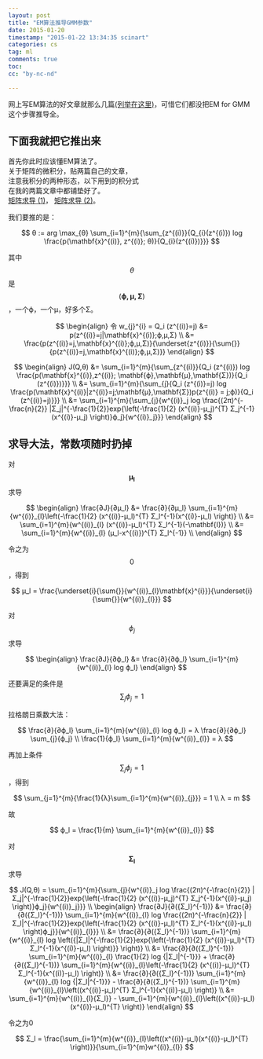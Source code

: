 ```yaml
---
layout: post
title: "EM算法推导GMM参数"
date: 2015-01-20
timestamp: "2015-01-22 13:34:35 scinart"
categories: cs
tag: ml
comments: true
toc:
cc: "by-nc-nd"

---
```


网上写EM算法的好文章就那么几篇[(列举在这里)](/cs/2015/01/20/ML-EM-note-2/)，可惜它们都没把EM for GMM这个步骤推导全。

## 下面我就把它推出来

首先你此时应该懂EM算法了。  
关于矩阵的微积分，贴两篇自己的文章，  
注意我积分的两种形态，以下用到的积分式  
在我的两篇文章中都铺垫好了。  
[矩阵求导 (1)](/math/2015/01/20/Matrix-note-2)，
[矩阵求导 (2)](/math/2015/01/20/Matrix-note-3)。


我们要推的是：

$$
θ := arg \max_{θ} \sum_{i=1}^{m}{\sum_{z^{(i)}}{Q_{i}(z^{(i)}) log \frac{p(\mathbf{x}^{(i)}, z^{(i)}; θ)}{Q_{i}(z^{(i)})}}}
$$

其中$$θ$$是$$(\mathbf{ϕ,μ,Σ})$$，一个ϕ，一个μ，好多个Σ。

$$
\begin{align}
令 w_{j}^{i} = Q_i (z^{(i)}=j)
&= p(z^{(i)}=j|\mathbf{x}^{(i)};ϕ,μ,Σ) \\
&= \frac{p(z^{(i)}=j,\mathbf{x}^{(i)};ϕ,μ,Σ)}{\underset{z^{(i)}}{\sum{}}{p(z^{(i)}=j,\mathbf{x}^{(i)};ϕ,μ,Σ)}}
\end{align}
$$

$$
\begin{align}
J(Q,θ)
&= \sum_{i=1}^{m}{\sum_{z^{(i)}}{Q_i (z^{(i)}) log \frac{p(\mathbf{x}^{(i)},z^{(i)}; \mathbf{ϕ},\mathbf{μ},\mathbf{Σ})}{Q_i (z^{(i)})}}} \\
&= \sum_{i=1}^{m}{\sum_{j}{Q_i (z^{(i)}=j) log \frac{p(\mathbf{x}^{(i)}|z^{(i)}=j;\mathbf{μ},\mathbf{Σ})p(z^{(i)} = j;ϕ)}{Q_i (z^{(i)}=j)}}} \\
&= \sum_{i=1}^{m}{\sum_{j}{w^{(i)}_j log \frac{(2π)^{-\frac{n}{2}} |Σ_j|^{-\frac{1}{2}}exp{\left(-\frac{1}{2} (x^{(i)}-μ_j)^{T} Σ_j^{-1}(x^{(i)}-μ_j) \right)}ϕ_j}{w^{(i)}_j}}}
\end{align}
$$

## 求导大法，常数项随时扔掉

对$$\mathbf{μ_l}$$求导

$$
\begin{align}
\frac{∂J}{∂μ_l}
&= \frac{∂}{∂μ_l} \sum_{i=1}^{m}{w^{(i)}_{l}\left(-\frac{1}{2} (x^{(i)}-μ_l)^{T} Σ_l^{-1}(x^{(i)}-μ_l) \right)} \\
&= \sum_{i=1}^{m}{w^{(i)}_{l} (x^{(i)}-μ_l)^{T} Σ_l^{-1}(-\mathbf{I})} \\
&= \sum_{i=1}^{m}{w^{(i)}_{l} (μ_l-x^{(i)})^{T} Σ_l^{-1}} \\
\end{align}
$$

令之为$$0$$，得到

$$
μ_l = \frac{\underset{i}{\sum{}}{w^{(i)}_{l}\mathbf{x}^{i}}}{\underset{i}{\sum{}}{w^{(i)}_{l}}}
$$

对 $$ϕ_j$$ 求导

$$
\begin{align}
\frac{∂J}{∂ϕ_l}
&= \frac{∂}{∂ϕ_l} \sum_{i=1}^{m}{w^{(i)}_{l} log ϕ_l}
\end{align}
$$

还要满足的条件是$$\sum_{j}{ϕ_j}=1$$

拉格朗日乘数大法：

$$
\frac{∂}{∂ϕ_l} \sum_{i=1}^{m}{w^{(i)}_{l} log ϕ_l} = λ \frac{∂}{∂ϕ_l} \sum_{j}{ϕ_j} \\
\frac{1}{ϕ_l} \sum_{i=1}^{m}{w^{(i)}_{l}} = λ
$$

再加上条件$$\sum_{j}{ϕ_j}=1$$，得到

$$
\sum_{j=1}^{m}{\frac{1}{λ}\sum_{i=1}^{m}{w^{(i)}_{j}}} = 1 \\
λ = m
$$

故

$$
ϕ_l = \frac{1}{m} \sum_{i=1}^{m}{w^{(i)}_{l}}
$$

对 $$\mathbf{Σ_l}$$ 求导

$$
J(Q,θ) = \sum_{i=1}^{m}{\sum_{j}{w^{(i)}_j log \frac{(2π)^{-\frac{n}{2}} |Σ_j|^{-\frac{1}{2}}exp{\left(-\frac{1}{2} (x^{(i)}-μ_j)^{T} Σ_j^{-1}(x^{(i)}-μ_j) \right)}ϕ_j}{w^{(i)}_j}}} \\
\begin{align}
\frac{∂J}{∂({Σ_l}^{-1})}
&= \frac{∂}{∂({Σ_l}^{-1})} \sum_{i=1}^{m}{w^{(i)}_{l} log \frac{(2π)^{-\frac{n}{2}} |Σ_l|^{-\frac{1}{2}}exp{\left(-\frac{1}{2} (x^{(i)}-μ_l)^{T} Σ_l^{-1}(x^{(i)}-μ_l) \right)ϕ_j}}{w^{(i)}_{l}}} \\
&= \frac{∂}{∂({Σ_l}^{-1})} \sum_{i=1}^{m}{w^{(i)}_{l} log \left({|Σ_l|^{-\frac{1}{2}}exp{\left(-\frac{1}{2} (x^{(i)}-μ_l)^{T} Σ_l^{-1}(x^{(i)}-μ_l) \right)}} \right)} \\
&= \frac{∂}{∂({Σ_l}^{-1})} \sum_{i=1}^{m}{w^{(i)}_{l} \frac{1}{2} log {|Σ_l|^{-1}}} +
   \frac{∂}{∂({Σ_l}^{-1})} \sum_{i=1}^{m}{w^{(i)}_{l}\left(-\frac{1}{2} (x^{(i)}-μ_l)^{T} Σ_l^{-1}(x^{(i)}-μ_l) \right)} \\
&= \frac{∂}{∂({Σ_l}^{-1})} \sum_{i=1}^{m}{w^{(i)}_{l} log {|Σ_l|^{-1}}} -
   \frac{∂}{∂({Σ_l}^{-1})} \sum_{i=1}^{m}{w^{(i)}_{l}\left((x^{(i)}-μ_l)^{T} Σ_l^{-1}(x^{(i)}-μ_l) \right)} \\
&= \sum_{i=1}^{m}{w^{(i)}_{l}{Σ_l}} -
   \sum_{i=1}^{m}{w^{(i)}_{l}\left((x^{(i)}-μ_l)(x^{(i)}-μ_l)^{T} \right)}
\end{align}
$$

令之为0

$$
Σ_l = \frac{\sum_{i=1}^{m}{w^{(i)}_{l}\left((x^{(i)}-μ_l)(x^{(i)}-μ_l)^{T} \right)}}{\sum_{i=1}^{m}w^{(i)}_{l}}
$$
